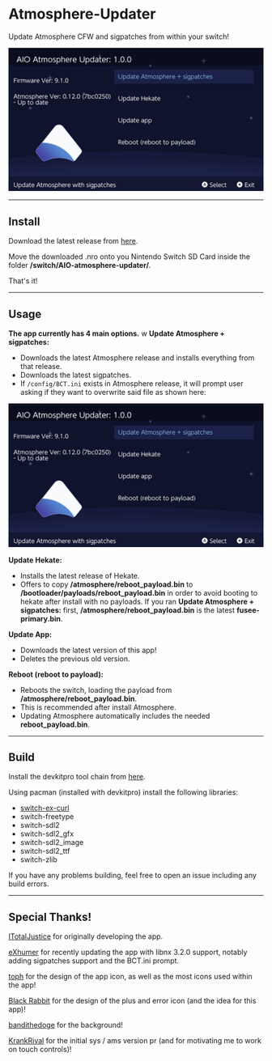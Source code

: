 # Atmosphere-Updater

Update Atmosphere CFW and sigpatches from within your switch!

![Img](images/example.jpg)

----

## Install

Download the latest release from [here](https://github.com/JackInTheShop/AIO-atmosphere-updater/releases).

Move the downloaded .nro onto you Nintendo Switch SD Card inside the folder **/switch/AIO-atmosphere-updater/**.

That's it!

----

## Usage

__**The app currently has 4 main options.**__
w
**Update Atmosphere + sigpatches:**

* Downloads the latest Atmosphere release and installs everything from that release. 
* Downloads the latest sigpatches.
* If `/config/BCT.ini` exists in Atmosphere release, it will prompt user asking if they want to overwrite said file as shown here:

![Img](images/example.jpg)

**Update Hekate:**

* Installs the latest release of Hekate.
* Offers to copy **/atmosphere/reboot_payload.bin** to **/bootloader/payloads/reboot_payload.bin** in order to avoid booting to hekate after install with no payloads. If you ran **Update Atmosphere + sigpatches:** first, **/atmosphere/reboot_payload.bin** is the latest **fusee-primary.bin**.

**Update App:**

* Downloads the latest version of this app!
* Deletes the previous old version.

**Reboot (reboot to payload):**

* Reboots the switch, loading the payload from **/atmosphere/reboot_payload.bin**.
* This is recommended after install Atmosphere.
* Updating Atmosphere automatically includes the needed **reboot_payload.bin**.

----

## Build

Install the devkitpro tool chain from [here](https://devkitpro.org/wiki/Getting_Started).

 Using pacman (installed with devkitpro) install the following libraries:
* [switch-ex-curl](https://www.github.com/eXhumer/switch-ex-curl/)
* switch-freetype
* switch-sdl2
* switch-sdl2_gfx
* switch-sdl2_image
* switch-sdl2_ttf
* switch-zlib

If you have any problems building, feel free to open an issue including any build errors.
 
----

## Special Thanks!

[ITotalJustice](ITotalJustice) for originally developing the app.

[eXhumer](eXhumer) for recently updating the app with libnx 3.2.0 support, notably adding sigpatches support and the BCT.ini prompt. 

[toph](https://github.com/sudot0ph) for the design of the app icon, as well as the most icons used within the app!

[Black Rabbit](https://github.com/BlackRabbit22) for the design of the plus and error icon (and the idea for this app)!

[bandithedoge](https://github.com/bandithedoge) for the background!

[KrankRival](https://github.com/KranKRival) for the initial sys / ams version pr (and for motivating me to work on touch controls)!
